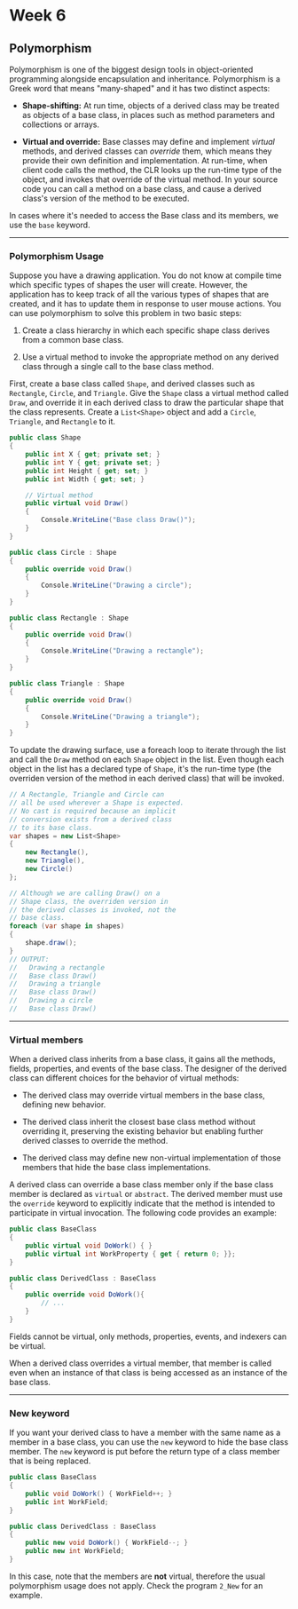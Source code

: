 # Week 6

## Polymorphism

Polymorphism is one of the biggest design tools in object-oriented programming alongside encapsulation and inheritance. Polymorphism is a Greek word that means "many-shaped" and it has two distinct aspects:

* **Shape-shifting:** At run time, objects of a derived class may be treated as objects of a base class, in places such as method parameters and collections or arrays.

* **Virtual and override:** Base classes may define and implement *virtual* methods, and derived classes can *override* them, which means they provide their own definition and implementation. At run-time, when client code calls the method, the CLR looks up the run-time type of the object, and invokes that override of the virtual method. In your source code you can call a method on a base class, and cause a derived class's version of the method to be executed.

In cases where it's needed to access the Base class and its members, we use the `base` keyword.

---
### Polymorphism Usage

Suppose you have a drawing application. You do not know at compile time which specific types of shapes the user will create. However, the application has to keep track of all the various types of shapes that are created, and it has to update them in response to user mouse actions. You can use polymorphism to solve this problem in two basic steps:

1. Create a class hierarchy in which each specific shape class derives from a common base class.

2. Use a virtual method to invoke the appropriate method on any derived class through a single call to the base class method.

First, create a base class called `Shape`, and derived classes such as `Rectangle`, `Circle`, and `Triangle`. Give the `Shape` class a virtual method called `Draw`, and override it in each derived class to draw the particular shape that the class represents. Create a `List<Shape>` object and add a `Circle`, `Triangle`, and `Rectangle` to it.

```c#
public class Shape
{
    public int X { get; private set; }
    public int Y { get; private set; }
    public int Height { get; set; }
    public int Width { get; set; }

    // Virtual method
    public virtual void Draw()
    {
        Console.WriteLine("Base class Draw()");
    }
}

public class Circle : Shape
{
    public override void Draw()
    {
        Console.WriteLine("Drawing a circle");
    }
}

public class Rectangle : Shape
{
    public override void Draw()
    {
        Console.WriteLine("Drawing a rectangle");
    }
}

public class Triangle : Shape
{
    public override void Draw()
    {
        Console.WriteLine("Drawing a triangle");
    }
}
```

To update the drawing surface, use a foreach loop to iterate through the list and call the `Draw` method on each `Shape` object in the list. Even though each object in the list has a declared type of `Shape`, it's the run-time type (the overriden version of the method in each derived class) that will be invoked.

```c#
// A Rectangle, Triangle and Circle can
// all be used wherever a Shape is expected.
// No cast is required because an implicit
// conversion exists from a derived class
// to its base class.
var shapes = new List<Shape>
{
    new Rectangle(),
    new Triangle(),
    new Circle()
};

// Although we are calling Draw() on a
// Shape class, the overriden version in
// the derived classes is invoked, not the
// base class.
foreach (var shape in shapes)
{
    shape.draw();
}
// OUTPUT:
//   Drawing a rectangle
//   Base class Draw()
//   Drawing a triangle
//   Base class Draw()
//   Drawing a circle
//   Base class Draw()
```

---

### Virtual members
When a derived class inherits from a base class, it gains all the methods, fields, properties, and events of the base class. The designer of the derived class can different choices for the behavior of virtual methods:

* The derived class may override virtual members in the base class, defining new behavior.

* The derived class inherit the closest base class method without overriding it, preserving the existing behavior but enabling further derived classes to override the method.

* The derived class may define new non-virtual implementation of those members that hide the base class implementations.

A derived class can override a base class member only if the base class member is declared as `virtual` or `abstract`. The derived member must use the `override` keyword to explicitly indicate that the method is intended to participate in virtual invocation. The following code provides an example:

```c#
public class BaseClass
{
    public virtual void DoWork() { }
    public virtual int WorkProperty { get { return 0; }};
}

public class DerivedClass : BaseClass
{
    public override void DoWork(){
        // ...
    }
}
```

Fields cannot be virtual, only methods, properties, events, and indexers can be virtual.

When a derived class overrides a virtual member, that member is called even when an instance of that class is being accessed as an instance of the base class.

---

### New keyword

If you want your derived class to have a member with the same name as a member in a base class, you can use the `new` keyword to hide the base class member. The `new` keyword is put before the return type of a class member that is being replaced.

```c#
public class BaseClass
{
    public void DoWork() { WorkField++; }
    public int WorkField;
}

public class DerivedClass : BaseClass
{
    public new void DoWork() { WorkField--; }
    public new int WorkField;
}
```

In this case, note that the members are **not** virtual, therefore the usual polymorphism usage does not apply. Check the program `2_New` for an example.